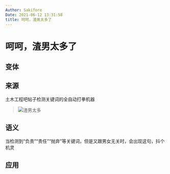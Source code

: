 ```yaml
---
Author: Sakifore
Date: 2021-06-12 13:31:58
title: 呵呵，渣男太多了
---
```

# 呵呵，渣男太多了

## 变体

## 来源

土木工程吧帖子检测关键词的全自动打拳机器

> ![渣男太多](/img/pics/渣男太多.JPG)

## 语义

当检测到“负责”“责任”“抛弃”等关键词，但是又跟男女无关时，会出现这句，抖个机灵

## 应用

